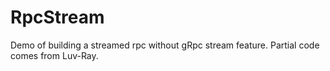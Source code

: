 # RpcStream

Demo of building a streamed rpc without gRpc stream feature. Partial code comes
from Luv-Ray.
